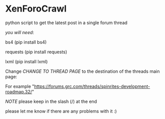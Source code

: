 # XenForoCrawl
python script to get the latest post in a single forum thread

*you will need*: 

bs4 (pip install bs4)

requests (pip install requests)

lxml (pip install lxml)

Change *CHANGE TO THREAD PAGE* to the destination of the threads main page:

For example "https://forums.grc.com/threads/spinrites-development-roadmap.32/"

*NOTE* please keep in the slash (/) at the end

please let me know if there are any problems with it :)
